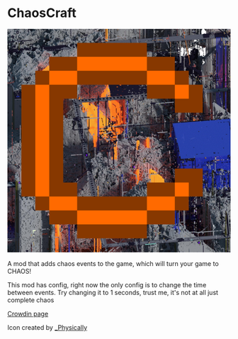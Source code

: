# ChaosCraft
![icon](icon.png)

A mod that adds chaos events to the game, which will turn your game to CHAOS!

This mod has config, right now the only config is to change the time between events. Try changing it to 1 seconds, trust me, it's not at all 
just complete chaos

[Crowdin page](https://crowdin.com/project/chaoscraft)

Icon created by [_Physically](https://github.com/DasPhysically)